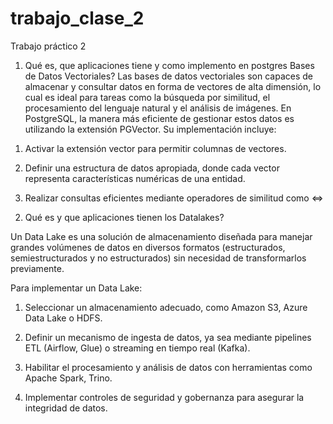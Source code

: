 # trabajo_clase_2
Trabajo práctico 2
1) Qué es, que aplicaciones tiene y como implemento en postgres Bases de Datos Vectoriales?
Las bases de datos vectoriales son capaces de almacenar y consultar datos en forma de vectores de alta dimensión, lo cual es ideal para tareas como la búsqueda por similitud, el procesamiento del lenguaje natural y el análisis de imágenes.
En PostgreSQL, la manera más eficiente de gestionar estos datos es utilizando la extensión PGVector. Su implementación incluye:

1. Activar la extensión vector para permitir columnas de vectores.

2. Definir una estructura de datos apropiada, donde cada vector representa características numéricas de una entidad.

3. Realizar consultas eficientes mediante operadores de similitud como <=>


2) Qué es y que aplicaciones tienen los Datalakes?
   
Un Data Lake es una solución de almacenamiento diseñada para manejar grandes volúmenes de datos en diversos formatos (estructurados, semiestructurados y no estructurados) sin necesidad de transformarlos previamente.

Para implementar un Data Lake:

1. Seleccionar un almacenamiento adecuado, como Amazon S3, Azure Data Lake o HDFS.

2. Definir un mecanismo de ingesta de datos, ya sea mediante pipelines ETL (Airflow, Glue) o streaming en tiempo real (Kafka).

3. Habilitar el procesamiento y análisis de datos con herramientas como Apache Spark, Trino.

4. Implementar controles de seguridad y gobernanza para asegurar la integridad de datos.
